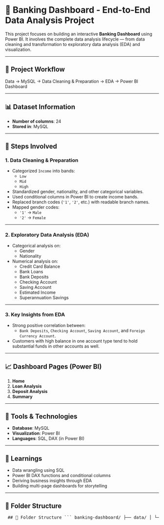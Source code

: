 # 🏦 Banking Dashboard - End-to-End Data Analysis Project

This project focuses on building an interactive **Banking Dashboard** using Power BI. It involves the complete data analysis lifecycle — from data cleaning and transformation to exploratory data analysis (EDA) and visualization.

---

## 📌 Project Workflow

Data → MySQL → Data Cleaning & Preparation → EDA → Power BI Dashboard

---

## 📊 Dataset Information

- **Number of columns**: 24
- **Stored in**: MySQL

---

## 🔧 Steps Involved

### 1. Data Cleaning & Preparation

- Categorized `Income` into bands:
  - `Low`
  - `Mid`
  - `High`
- Standardized gender, nationality, and other categorical variables.
- Used conditional columns in Power BI to create income bands.
- Replaced branch codes (`'1'`, `'2'`, etc.) with readable branch names.
- Mapped gender codes:
  - `'1'` → `Male`
  - `'2'` → `Female`

---

### 2. Exploratory Data Analysis (EDA)

- Categorical analysis on:
  - Gender
  - Nationality
- Numerical analysis on:
  - Credit Card Balance
  - Bank Loans
  - Bank Deposits
  - Checking Account
  - Saving Account
  - Estimated Income
  - Superannuation Savings

---

### 3. Key Insights from EDA

- Strong positive correlation between:
  - `Bank Deposits`, `Checking Account`, `Saving Account`, and `Foreign Currency Account`.
- Customers with high balance in one account type tend to hold substantial funds in other accounts as well.

---

## 📈 Dashboard Pages (Power BI)

1. **Home**
2. **Loan Analysis**
3. **Deposit Analysis**
4. **Summary**

---

## 🚀 Tools & Technologies

- **Database**: MySQL
- **Visualization**: Power BI
- **Languages**: SQL, DAX (in Power BI)

---

## 🧠 Learnings

- Data wrangling using SQL
- Power BI DAX functions and conditional columns
- Deriving business insights through EDA
- Building multi-page dashboards for storytelling

---

## 📁 Folder Structure

<pre lang="markdown"> ## 📁 Folder Structure ``` banking-dashboard/ ├── data/ │ └── raw_dataset.sql ├── eda/ │ └── exploratory_analysis.ipynb ├── powerbi/ │ └── dashboard.pbix └── README.md ``` </pre>
